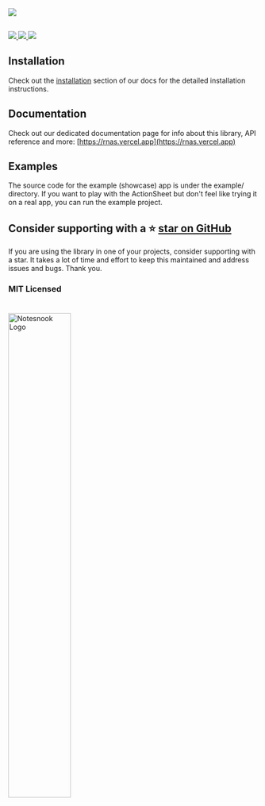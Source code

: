 <img src="https://raw.githubusercontent.com/ammarahm-ed/react-native-actions-sheet/master/assets/screenshot.png"/>

<div
style="width:100%;margin-top:30px;">

<a href="https://github.com/ammarahm-ed/react-native-actions-sheet/pulls"
target="_blank">
<img  src="https://img.shields.io/badge/PRs-welcome-green?color=blue&style=flat-square"/>
</a><a href="https://www.npmjs.com/package/react-native-actions-sheet"
target="_blank">
<img src="https://img.shields.io/npm/v/react-native-actions-sheet?color=orange&style=flat-square"/>
</a><a href="https://www.npmjs.com/package/react-native-actions-sheet" target="_blank">
<img  src="https://img.shields.io/npm/dt/react-native-actions-sheet?color=darkgreen&style=flat-square"/>
</a>

</div>

## Installation

Check out the [installation](https://rnas.vercel.app/installation) section of our docs for the detailed installation instructions.

## Documentation

Check out our dedicated documentation page for info about this library, API reference and more: [https://rnas.vercel.app](https://rnas.vercel.app)

## Examples

The source code for the example (showcase) app is under the example/ directory. If you want to play with the ActionSheet but don't feel like trying it on a real app, you can run the example project.

## Consider supporting with a ⭐️ [star on GitHub](https://github.com/ammarahm-ed/react-native-actions-sheet/)

If you are using the library in one of your projects, consider supporting with a star. It takes a lot of time and effort to keep this maintained and address issues and bugs. Thank you.

### MIT Licensed

#

<a href="https://notesnook.com" target="_blank">
<img style="align:center; " src="https://i.imgur.com/EMIqXNc.jpg" href="https://notesnook.com" alt="Notesnook Logo" width="50%" />
</a>
